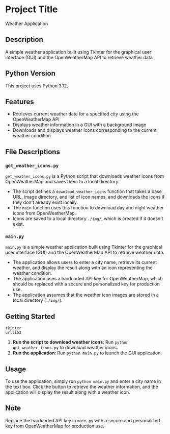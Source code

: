 # Project Title
Weather Application

## Description
A simple weather application built using Tkinter for the graphical user interface (GUI) and the OpenWeatherMap API to retrieve weather data.

## Python Version
This project uses Python 3.12.

## Features
* Retrieves current weather data for a specified city using the OpenWeatherMap API
* Displays weather information in a GUI with a background image
* Downloads and displays weather icons corresponding to the current weather condition

## File Descriptions

### `get_weather_icons.py`
`get_weather_icons.py` is a Python script that downloads weather icons from OpenWeatherMap and saves them to a local directory.

* The script defines a `download_weather_icons` function that takes a base URL, image directory, and list of icon names, and downloads the icons if they don't already exist locally.
* The `main` function uses this function to download day and night weather icons from OpenWeatherMap.
* Icons are saved to a local directory `./img/`, which is created if it doesn't exist.

### `main.py`
`main.py` is a simple weather application built using Tkinter for the graphical user interface (GUI) and the OpenWeatherMap API to retrieve weather data.

* The application allows users to enter a city name, retrieve its current weather, and display the result along with an icon representing the weather condition.
* The application uses a hardcoded API key for OpenWeatherMap, which should be replaced with a secure and personalized key for production use.
* The application assumes that the weather icon images are stored in a local directory (`./img/`).

## Getting Started

```
tkinter
urllib3
```
1. **Run the script to download weather icons**: Run `python get_weather_icons.py` to download weather icons.
2. **Run the application**: Run `python main.py` to launch the GUI application.

## Usage
To use the application, simply run `python main.py` and enter a city name in the text box. Click the button to retrieve the weather information, and the application will display the result along with a weather icon.

## Note
Replace the hardcoded API key in `main.py` with a secure and personalized key from OpenWeatherMap for production use.
